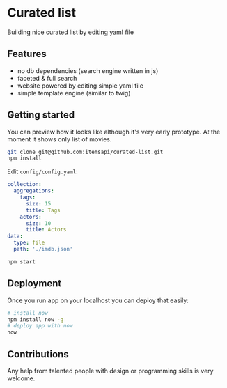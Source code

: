 # Curated list

Building nice curated list by editing yaml file

## Features

- no db dependencies (search engine written in js)
- faceted & full search
- website powered by editing simple yaml file
- simple template engine (similar to twig)

## Getting started

You can preview how it looks like although it's very early prototype.
At the moment it shows only list of movies.

```bash
git clone git@github.com:itemsapi/curated-list.git
npm install
```

Edit `config/config.yaml`:

```yaml
collection:
  aggregations:
    tags: 
      size: 15
      title: Tags
    actors: 
      size: 10
      title: Actors
data:
  type: file
  path: './imdb.json' 
```

```bash
npm start
```

## Deployment

Once you run app on your localhost you can deploy that easily:

```bash
# install now
npm install now -g
# deploy app with now 
now
```

## Contributions

Any help from talented people with design or programming skills is very welcome.
